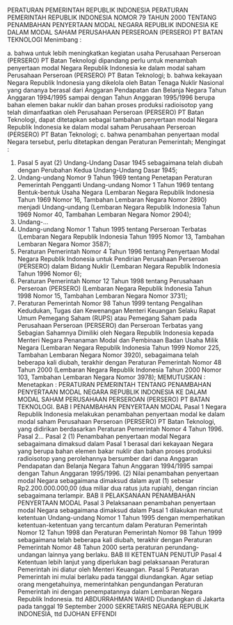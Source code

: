  PERATURAN PEMERINTAH REPUBLIK INDONESIA PERATURAN PEMERINTAH REPUBLIK INDONESIA NOMOR 79 TAHUN 2000 TENTANG PENAMBAHAN PENYERTAAN MODAL NEGARA REPUBLIK INDONESIA KE DALAM MODAL SAHAM PERUSAHAAN PERSEROAN (PERSERO) PT BATAN TEKNOLOGI
Menimbang :

a. bahwa untuk lebih meningkatkan kegiatan usaha Perusahaan Perseroan (PERSERO) PT Batan Teknologi dipandang perlu untuk menambah penyertaan modal Negara Republik Indonesia ke dalam modal saham Perusahaan Perseroan (PERSERO) PT Batan Teknologi;
b. bahwa kekayaan Negara Republik Indonesia yang dikelola oleh Batan Tenaga Nuklir Nasional yang dananya berasal dari Anggaran Pendapatan dan Belanja Negara Tahun Anggaran 1994/1995 sampai dengan Tahun Anggaran 1995/1996 berupa bahan elemen bakar nuklir dan bahan proses produksi radioisotop yang telah dimanfaatkan oleh Perusahaan Perseroan (PERSERO) PT Batan Teknologi, dapat ditetapkan sebagai tambahan penyertaan modal Negara Republik Indonesia ke dalam modal saham Perusahaan Perseroan (PERSERO) PT Batan Teknologi;
c. bahwa penambahan penyertaan modal Negara tersebut, perlu ditetapkan dengan Peraturan Pemerintah;
Mengingat :

1. Pasal 5 ayat (2) Undang-Undang Dasar 1945 sebagaimana telah diubah dengan Perubahan Kedua Undang-Undang Dasar 1945;
2. Undang-undang Nomor 9 Tahun 1969 tentang Penetapan Peraturan Pemerintah Pengganti Undang-undang Nomor 1 Tahun 1969 tentang Bentuk-bentuk Usaha Negara (Lembaran Negara Republik Indonesia Tahun 1969 Nomor 16, Tambahan Lembaran Negara Nomor 2890) menjadi Undang-undang (Lembaran Negara Republik Indonesia Tahun 1969 Nomor 40, Tambahan Lembaran Negara Nomor 2904);
3. Undang-...
3. Undang-undang Nomor 1 Tahun 1995 tentang Perseroan Terbatas (Lembaran Negara Republik Indonesia Tahun 1995 Nomor 13, Tambahan Lembaran Negara Nomor 3587);
4. Peraturan Pemerintah Nomor 4 Tahun 1996 tentang Penyertaan Modal Negara Republik Indonesia untuk Pendirian Perusahaan Perseroan (PERSERO) dalam Bidang Nuklir (Lembaran Negara Republik Indonesia Tahun 1996 Nomor 6);
5. Peraturan Pemerintah Nomor 12 Tahun 1998 tentang Perusahaan Perseroan (PERSERO) (Lembaran Negara Republik Indonesia Tahun 1998 Nomor 15, Tambahan Lembaran Negara Nomor 3731);
6. Peraturan Pemerintah Nomor 98 Tahun 1999 tentang Pengalihan Kedudukan, Tugas dan Kewenangan Menteri Keuangan Selaku Rapat Umum Pemegang Saham (RUPS) atau Pemegang Saham pada Perusahaan Perseroan (PERSERO) dan Perseroan Terbatas yang Sebagian Sahamnya Dimiliki oleh Negara Republik Indonesia kepada Menteri Negara Penanaman Modal dan Pembinaan Badan Usaha Milik Negara (Lembaran Negara Republik Indonesia Tahun 1999 Nomor 225, Tambahan Lembaran Negara Nomor 3920), sebagaimana telah beberapa kali diubah, terakhir dengan Peraturan Pemerintah Nomor 48 Tahun 2000 (Lembaran Negara Republik Indonesia Tahun 2000 Nomor 103, Tambahan Lembaran Negara Nomor 3978);
MEMUTUSKAN :
 Menetapkan : PERATURAN PEMERINTAH TENTANG PENAMBAHAN PENYERTAAN MODAL NEGARA REPUBLIK INDONESIA KE DALAM MODAL SAHAM PERUSAHAAN PERSEROAN (PERSERO) PT BATAN TEKNOLOGI.
BAB I PENAMBAHAN PENYERTAAN MODAL
Pasal 1
Negara Republik Indonesia melakukan penambahan penyertaan modal ke dalam modal saham Perusahaan Perseroan (PERSERO) PT Batan Teknologi, yang didirikan berdasarkan Peraturan Pemerintah Nomor 4 Tahun 1996. Pasal 2...
Pasal 2
(1) Penambahan penyertaan modal Negara sebagaimana dimaksud dalam Pasal 1 berasal dari kekayaan Negara yang berupa bahan elemen bakar nuklir dan bahan proses produksi radioisotop yang perolehannya bersumber dari dana Anggaran Pendapatan dan Belanja Negara Tahun Anggaran 1994/1995 sampai dengan Tahun Anggaran 1995/1996.
(2) Nilai penambahan penyertaan modal Negara sebagaimana dimaksud dalam ayat (1) sebesar Rp2.200.000.000,00 (dua miliar dua ratus juta rupiah), dengan rincian sebagaimana terlampir.
BAB II PELAKSANAAN PENAMBAHAN PENYERTAAN MODAL
Pasal 3
Pelaksanaan penambahan penyertaan modal Negara sebagaimana dimaksud dalam Pasal 1 dilakukan menurut ketentuan Undang-undang Nomor 1 Tahun 1995 dengan memperhatikan ketentuan-ketentuan yang tercantum dalam Peraturan Pemerintah Nomor 12 Tahun 1998 dan Peraturan Pemerintah Nomor 98 Tahun 1999 sebagaimana telah beberapa kali diubah, terakhir dengan Peraturan Pemerintah Nomor 48 Tahun 2000 serta peraturan perundang-undangan lainnya yang berlaku.
BAB III KETENTUAN PENUTUP
Pasal 4
Ketentuan lebih lanjut yang diperlukan bagi pelaksanaan Peraturan Pemerintah ini diatur oleh Menteri Keuangan.
Pasal 5
Peraturan Pemerintah ini mulai berlaku pada tanggal diundangkan. Agar setiap orang mengetahuinya, memerintahkan pengundangan Peraturan Pemerintah ini dengan penempatannya dalam Lembaran Negara Republik Indonesia. ttd ABDURRAHMAN WAHID Diundangkan di Jakarta pada tanggal 19 September 2000 SEKRETARIS NEGARA REPUBLIK INDONESIA, ttd DJOHAN EFFENDI